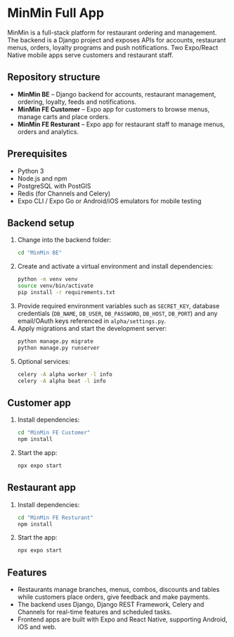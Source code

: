 # MinMin Full App

MinMin is a full-stack platform for restaurant ordering and management. The backend is a Django project and exposes APIs for accounts, restaurant menus, orders, loyalty programs and push notifications. Two Expo/React Native mobile apps serve customers and restaurant staff.

## Repository structure
- **MinMin BE** – Django backend for accounts, restaurant management, ordering, loyalty, feeds and notifications.
- **MinMin FE Customer** – Expo app for customers to browse menus, manage carts and place orders.
- **MinMin FE Resturant** – Expo app for restaurant staff to manage menus, orders and analytics.

## Prerequisites
- Python 3
- Node.js and npm
- PostgreSQL with PostGIS
- Redis (for Channels and Celery)
- Expo CLI / Expo Go or Android/iOS emulators for mobile testing

## Backend setup
1. Change into the backend folder:
   ```bash
   cd "MinMin BE"
   ```
2. Create and activate a virtual environment and install dependencies:
   ```bash
   python -m venv venv
   source venv/bin/activate
   pip install -r requirements.txt
   ```
3. Provide required environment variables such as `SECRET_KEY`, database credentials (`DB_NAME`, `DB_USER`, `DB_PASSWORD`, `DB_HOST`, `DB_PORT`) and any email/OAuth keys referenced in `alpha/settings.py`.
4. Apply migrations and start the development server:
   ```bash
   python manage.py migrate
   python manage.py runserver
   ```
5. Optional services:
   ```bash
   celery -A alpha worker -l info
   celery -A alpha beat -l info
   ```

## Customer app
1. Install dependencies:
   ```bash
   cd "MinMin FE Customer"
   npm install
   ```
2. Start the app:
   ```bash
   npx expo start
   ```

## Restaurant app
1. Install dependencies:
   ```bash
   cd "MinMin FE Resturant"
   npm install
   ```
2. Start the app:
   ```bash
   npx expo start
   ```

## Features
- Restaurants manage branches, menus, combos, discounts and tables while customers place orders, give feedback and make payments.
- The backend uses Django, Django REST Framework, Celery and Channels for real-time features and scheduled tasks.
- Frontend apps are built with Expo and React Native, supporting Android, iOS and web.

